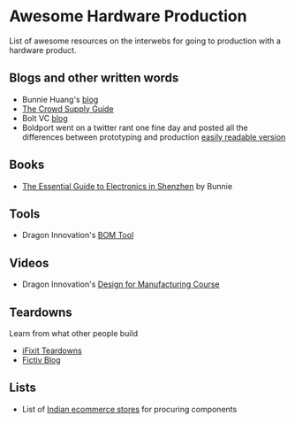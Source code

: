 # Awesome Hardware Production
List of awesome resources on the interwebs for going to production with a hardware product.


## Blogs and other written words
- Bunnie Huang's [blog](https://www.bunniestudios.com)
- [The Crowd Supply Guide](https://www.crowdsupply.com/guide)
- Bolt VC [blog](https://blog.bolt.io)
- Boldport went on a twitter rant one fine day and posted all the differences between prototyping and production [easily readable version](https://gist.github.com/anujdeshpande/8e8d533d6bc16ab40667c85aff171768)

## Books
- [The Essential Guide to Electronics in Shenzhen](https://www.crowdsupply.com/sutajio-kosagi/the-essential-guide-to-electronics-in-shenzhen) by Bunnie

## Tools

- Dragon Innovation's [BOM Tool](https://www.dragoninnovation.com/dragon-standard-bom)

## Videos

- Dragon Innovation's [Design for Manufacturing Course](https://www.youtube.com/watch?v=84VxN9K_PMM&list=PLNTXUUIxHyNwrlAh2ZkaMTSBrgk86wC-a)

## Teardowns
Learn from what other people build

- [iFixit Teardowns](https://www.ifixit.com/Teardown)
- [Fictiv Blog](https://www.fictiv.com/blog/topics/teardowns)


## Lists
- List of [Indian ecommerce stores](https://gist.github.com/anujdeshpande/5e9475a0c4cefebe1c5288576171a6ca) for procuring components 
